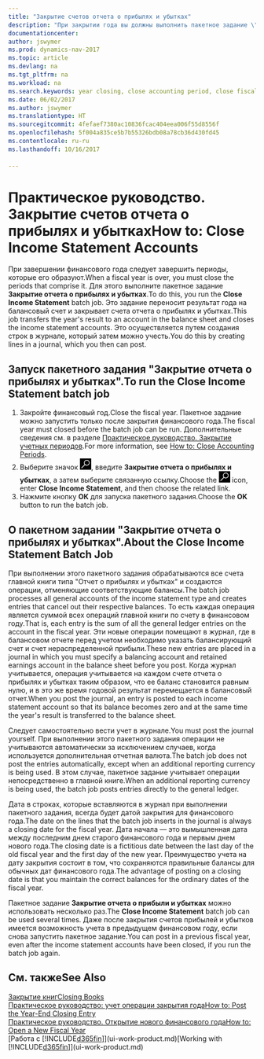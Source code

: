 ```yaml
---
title: "Закрытие счетов отчета о прибылях и убытках"
description: "При закрытии года вы должны выполнить пакетное задание \"Закрытие отчета о прибылях и убытках\", чтобы закрыть отчетные периоды, составляющие финансовый год."
documentationcenter: 
author: jswymer
ms.prod: dynamics-nav-2017
ms.topic: article
ms.devlang: na
ms.tgt_pltfrm: na
ms.workload: na
ms.search.keywords: year closing, close accounting period, close fiscal year, bank account detailed trial balance
ms.date: 06/02/2017
ms.author: jswymer
ms.translationtype: HT
ms.sourcegitcommit: 4fefaef7380ac10836fcac404eea006f55d8556f
ms.openlocfilehash: 5f004a835ce5b7b55326bdb08a78cb36d430fd45
ms.contentlocale: ru-ru
ms.lasthandoff: 10/16/2017

---
```

# <a name="how-to-close-income-statement-accounts"></a><span data-ttu-id="3db0f-103">Практическое руководство. Закрытие счетов отчета о прибылях и убытках</span><span class="sxs-lookup"><span data-stu-id="3db0f-103">How to: Close Income Statement Accounts</span></span>
<span data-ttu-id="3db0f-104">При завершении финансового года следует завершить периоды, которые его образуют.</span><span class="sxs-lookup"><span data-stu-id="3db0f-104">When a fiscal year is over, you must close the periods that comprise it.</span></span> <span data-ttu-id="3db0f-105">Для этого выполните пакетное задание **Закрытие отчета о прибылях и убытках**.</span><span class="sxs-lookup"><span data-stu-id="3db0f-105">To do this, you run the **Close Income Statement** batch job.</span></span> <span data-ttu-id="3db0f-106">Это задание переносит результат года на балансовый счет и закрывает счета отчета о прибылях и убытках.</span><span class="sxs-lookup"><span data-stu-id="3db0f-106">This job transfers the year's result to an account in the balance sheet and closes the income statement accounts.</span></span> <span data-ttu-id="3db0f-107">Это осуществляется путем создания строк в журнале, который затем можно учесть.</span><span class="sxs-lookup"><span data-stu-id="3db0f-107">You do this by creating lines in a journal, which you then can post.</span></span>

## <a name="to-run-the-close-income-statement-batch-job"></a><span data-ttu-id="3db0f-108">Запуск пакетного задания "Закрытие отчета о прибылях и убытках".</span><span class="sxs-lookup"><span data-stu-id="3db0f-108">To run the Close Income Statement batch job</span></span>
1. <span data-ttu-id="3db0f-109">Закройте финансовый год.</span><span class="sxs-lookup"><span data-stu-id="3db0f-109">Close the fiscal year.</span></span> <span data-ttu-id="3db0f-110">Пакетное задание можно запустить только после закрытия финансового года.</span><span class="sxs-lookup"><span data-stu-id="3db0f-110">The fiscal year must closed before the batch job can be run.</span></span> <span data-ttu-id="3db0f-111">Дополнительные сведения см. в разделе [Практическое руководство. Закрытие учетных периодов](year-close-account-periods.md).</span><span class="sxs-lookup"><span data-stu-id="3db0f-111">For more information, see [How to: Close Accounting Periods](year-close-account-periods.md).</span></span>
2. <span data-ttu-id="3db0f-112">Выберите значок ![Поиск страницы или отчета](media/ui-search/search_small.png "Значок поиска страницы или отчета"), введите **Закрытие отчета о прибылях и убытках**, а затем выберите связанную ссылку.</span><span class="sxs-lookup"><span data-stu-id="3db0f-112">Choose the ![Search for Page or Report](media/ui-search/search_small.png "Search for Page or Report icon") icon, enter **Close Income Statement**, and then choose the related link.</span></span>
3. <span data-ttu-id="3db0f-113">Нажмите кнопку **ОК** для запуска пакетного задания.</span><span class="sxs-lookup"><span data-stu-id="3db0f-113">Choose the **OK** button to run the batch job.</span></span>

## <a name="about-the-close-income-statement-batch-job"></a><span data-ttu-id="3db0f-114">О пакетном задании "Закрытие отчета о прибылях и убытках".</span><span class="sxs-lookup"><span data-stu-id="3db0f-114">About the Close Income Statement Batch Job</span></span>
<span data-ttu-id="3db0f-115">При выполнении этого пакетного задания обрабатываются все счета главной книги типа "Отчет о прибылях и убытках" и создаются операции, отменяющие соответствующие балансы.</span><span class="sxs-lookup"><span data-stu-id="3db0f-115">The batch job processes all general accounts of the income statement type and creates entries that cancel out their respective balances.</span></span> <span data-ttu-id="3db0f-116">То есть каждая операция является суммой всех операций главной книги по счету в финансовом году.</span><span class="sxs-lookup"><span data-stu-id="3db0f-116">That is, each entry is the sum of all the general ledger entries on the account in the fiscal year.</span></span> <span data-ttu-id="3db0f-117">Эти новые операции помещают в журнал, где в балансовом отчете перед учетом необходимо указать балансирующий счет и счет нераспределенной прибыли.</span><span class="sxs-lookup"><span data-stu-id="3db0f-117">These new entries are placed in a journal in which you must specify a balancing account and retained earnings account in the balance sheet before you post.</span></span> <span data-ttu-id="3db0f-118">Когда журнал учитывается, операция учитывается на каждом счете отчета о прибылях и убытках таким образом, что ее баланс становится равным нулю, и в это же время годовой результат перемещается в балансовый отчет.</span><span class="sxs-lookup"><span data-stu-id="3db0f-118">When you post the journal, an entry is posted to each income statement account so that its balance becomes zero and at the same time the year's result is transferred to the balance sheet.</span></span>

<span data-ttu-id="3db0f-119">Следует самостоятельно вести учет в журнале.</span><span class="sxs-lookup"><span data-stu-id="3db0f-119">You must post the journal yourself.</span></span> <span data-ttu-id="3db0f-120">При выполнении этого пакетного задания операции не учитываются автоматически за исключением случаев, когда используется дополнительная отчетная валюта.</span><span class="sxs-lookup"><span data-stu-id="3db0f-120">The batch job does not post the entries automatically, except when an additional reporting currency is being used.</span></span> <span data-ttu-id="3db0f-121">В этом случае, пакетное задание учитывает операции непосредственно в главной книге.</span><span class="sxs-lookup"><span data-stu-id="3db0f-121">When an additional reporting currency is being used, the batch job posts entries directly to the general ledger.</span></span>

<span data-ttu-id="3db0f-122">Дата в строках, которые вставляются в журнал при выполнении пакетного задания, всегда будет датой закрытия для финансового года.</span><span class="sxs-lookup"><span data-stu-id="3db0f-122">The date on the lines that the batch job inserts in the journal is always a closing date for the fiscal year.</span></span> <span data-ttu-id="3db0f-123">Дата начала — это вымышленная дата между последним днем старого финансового года и первым днем нового года.</span><span class="sxs-lookup"><span data-stu-id="3db0f-123">The closing date is a fictitious date between the last day of the old fiscal year and the first day of the new year.</span></span> <span data-ttu-id="3db0f-124">Преимущество учета на дату закрытия состоит в том, что сохраняются правильные балансы для обычных дат финансового года.</span><span class="sxs-lookup"><span data-stu-id="3db0f-124">The advantage of posting on a closing date is that you maintain the correct balances for the ordinary dates of the fiscal year.</span></span>

<span data-ttu-id="3db0f-125">Пакетное задание **Закрытие отчета о прибыли и убытках** можно использовать несколько раз.</span><span class="sxs-lookup"><span data-stu-id="3db0f-125">The **Close Income Statement** batch job can be used several times.</span></span> <span data-ttu-id="3db0f-126">Даже после закрытия счетов прибылей и убытков имеется возможность учета в предыдущем финансовом году, если снова запустить пакетное задание.</span><span class="sxs-lookup"><span data-stu-id="3db0f-126">You can post in a previous fiscal year, even after the income statement accounts have been closed, if you run the batch job again.</span></span>

## <a name="see-also"></a><span data-ttu-id="3db0f-127">См. также</span><span class="sxs-lookup"><span data-stu-id="3db0f-127">See Also</span></span>
[<span data-ttu-id="3db0f-128">Закрытие книг</span><span class="sxs-lookup"><span data-stu-id="3db0f-128">Closing Books</span></span>](year-close-books.md)  
[<span data-ttu-id="3db0f-129">Практическое руководство: учет операции закрытия года</span><span class="sxs-lookup"><span data-stu-id="3db0f-129">How to: Post the Year-End Closing Entry</span></span>](year-how-post-year-end-close-entry.md)  
[<span data-ttu-id="3db0f-130">Практическое руководство. Открытие нового финансового года</span><span class="sxs-lookup"><span data-stu-id="3db0f-130">How to: Open a New Fiscal Year</span></span>](finance-how-open-new-fiscal-year.md)  
<span data-ttu-id="3db0f-131">[Работа с [!INCLUDE[d365fin](includes/d365fin_md.md)]](ui-work-product.md)</span><span class="sxs-lookup"><span data-stu-id="3db0f-131">[Working with [!INCLUDE[d365fin](includes/d365fin_md.md)]](ui-work-product.md)</span></span>

